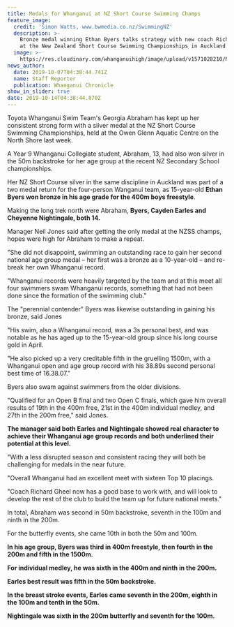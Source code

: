 ```yaml
---
title: Medals for Whanganui at NZ Short Course Swimming Champs
feature_image:
  credit: 'Simon Watts, www.bwmedia.co.nz/SwimmingNZ'
  description: >-
    Bronze medal winning Ethan Byers talks strategy with new coach Richard Gheel
    at the New Zealand Short Course Swimming Championships in Auckland.
  image: >-
    https://res.cloudinary.com/whanganuihigh/image/upload/v1571028210/News/Chess%20tourns%20Oct%202019/Ethan_Bryers_NZ_short_course_swim_champs_Chron_jpg.jpg
news_author:
  date: 2019-10-07T04:38:44.741Z
  name: Staff Reporter
  publication: Whanganui Chronicle
show_in_slider: true
date: 2019-10-14T04:38:44.870Z
---
```

Toyota Whanganui Swim Team's Georgia Abraham has kept up her consistent strong form with a silver medal at the NZ Short Course Swimming Championships, held at the Owen Glenn Aquatic Centre on the North Shore last week.

A Year 9 Whanganui Collegiate student, Abraham, 13, had also won silver in the 50m backstroke for her age group at the recent NZ Secondary School championships.

Her NZ Short Course silver in the same discipline in Auckland was part of a two medal return for the four-person Wanganui team, as 15-year-old **Ethan Byers won bronze in his age grade for the 400m boys freestyle**.

Making the long trek north were Abraham, **Byers, Cayden Earles and Cheyenne Nightingale, both 14.**

Manager Neil Jones said after getting the only medal at the NZSS champs, hopes were high for Abraham to make a repeat.

"She did not disappoint, swimming an outstanding race to gain her second national age group medal – her first was a bronze as a 10-year-old – and re-break her own Whanganui record.

"Whanganui records were heavily targeted by the team and at this meet all four swimmers swam Whanganui records, something that had not been done since the formation of the swimming club."

The "perennial contender" Byers was likewise outstanding in gaining his bronze, said Jones

"His swim, also a Whanganui record, was a 3s personal best, and was notable as he has aged up to the 15-year-old group since his long course gold in April.

"He also picked up a very creditable fifth in the gruelling 1500m, with a Whanganui open and age group record with his 38.89s second personal best time of 16.38.07."

Byers also swam against swimmers from the older divisions.

"Qualified for an Open B final and two Open C finals, which gave him overall results of 19th in the 400m free, 21st in the 400m individual medley, and 27th in the 200m free," said Jones.

**The manager said both Earles and Nightingale showed real character to achieve their Whanganui age group records and both underlined their potential at this level.**

"With a less disrupted season and consistent racing they will both be challenging for medals in the near future.

"Overall Whanganui had an excellent meet with sixteen Top 10 placings.

"Coach Richard Gheel now has a good base to work with, and will look to develop the rest of the club to build the team up for future national meets."

In total, Abraham was second in 50m backstroke, seventh in the 100m and ninth in the 200m.

For the butterfly events, she came 10th in both the 50m and 100m.

**In his age group, Byers was third in 400m freestyle, then fourth in the 200m and fifth in the 1500m.**

**For individual medley, he was sixth in the 400m and ninth in the 200m.**

**Earles best result was fifth in the 50m backstroke.**

**In the breast stroke events, Earles came seventh in the 200m, eighth in the 100m and tenth in the 50m.**

**Nightingale was sixth in the 200m butterfly and seventh for the 100m.**
